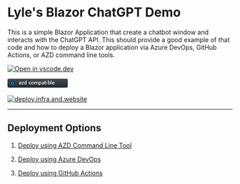# Lyle's Blazor ChatGPT Demo

This is a simple Blazor Application that create a chatbot window and interacts with the ChatGPT API. This should provide a good example of that code and how to deploy a Blazor application via Azure DevOps, GitHub Actions, or AZD command line tools.

[![Open in vscode.dev](https://img.shields.io/badge/Open%20in-vscode.dev-blue)][1]

[1]: https://vscode.dev/github/lluppesms/chatgpt.blazor.demo/

![azd Compatible](/Docs/images/AZD_Compatible.png)

[![deploy.infra.and.website](https://github.com/lluppesms/chatgpt.blazor.demo/actions/workflows/deploy-infra-website.yml/badge.svg)](https://github.com/lluppesms/chatgpt.blazor.demo/actions/workflows/deploy-infra-website.yml)

---

## Deployment Options

1. [Deploy using AZD Command Line Tool](/Docs/AzdDeploy.md)

2. [Deploy using Azure DevOps](/Docs/AzureDevOps.md)

3. [Deploy using GitHub Actions](./.github/workflows/readme.md)

